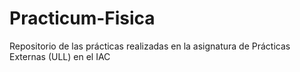 # Practicum-Fisica
Repositorio de las prácticas realizadas en la asignatura de Prácticas Externas (ULL) en el IAC
